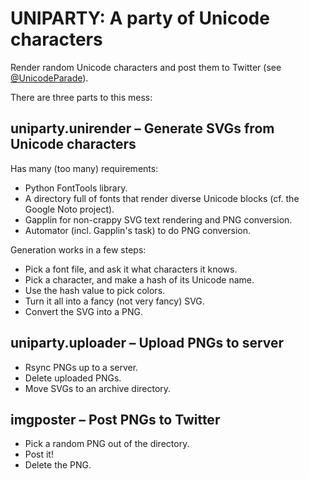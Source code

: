# UNIPARTY: A party of Unicode characters

Render random Unicode characters and post them to Twitter (see <a href="https://twitter.com/UnicodeParade">@UnicodeParade</a>).

There are three parts to this mess:

## uniparty.unirender – Generate SVGs from Unicode characters

Has many (too many) requirements:

* Python FontTools library.
* A directory full of fonts that render diverse Unicode blocks (cf. the Google Noto project).
* Gapplin for non-crappy SVG text rendering and PNG conversion.
* Automator (incl. Gapplin's task) to do PNG conversion.

Generation works in a few steps:

* Pick a font file, and ask it what characters it knows.
* Pick a character, and make a hash of its Unicode name.
* Use the hash value to pick colors.
* Turn it all into a fancy (not very fancy) SVG.
* Convert the SVG into a PNG.

## uniparty.uploader – Upload PNGs to server

* Rsync PNGs up to a server.
* Delete uploaded PNGs.
* Move SVGs to an archive directory.

## imgposter – Post PNGs to Twitter

* Pick a random PNG out of the directory.
* Post it!
* Delete the PNG.

